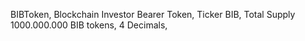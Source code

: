 BIBToken,
Blockchain Investor Bearer Token,
Ticker BIB,
Total Supply 1000.000.000 BIB tokens,
4 Decimals,
